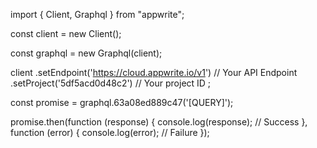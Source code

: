 import { Client, Graphql } from "appwrite";

const client = new Client();

const graphql = new Graphql(client);

client
    .setEndpoint('https://cloud.appwrite.io/v1') // Your API Endpoint
    .setProject('5df5acd0d48c2') // Your project ID
;

const promise = graphql.63a08ed889c47('[QUERY]');

promise.then(function (response) {
    console.log(response); // Success
}, function (error) {
    console.log(error); // Failure
});